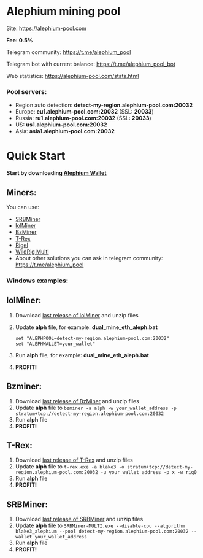 # Alephium mining pool

Site: https://alephium-pool.com

**Fee: 0.5%**

Telegram community: https://t.me/alephium_pool

Telegram bot with current balance: https://t.me/alephium_pool_bot

Web statistics: https://alephium-pool.com/stats.html

### Pool servers:

* Region auto detection: **detect-my-region.alephium-pool.com:20032**
* Europe: **eu1.alephium-pool.com:20032** (SSL: **20033**)
* Russia: **ru1.alephium-pool.com:20032** (SSL: **20033**)
* US: **us1.alephium-pool.com:20032**
* Asia: **asia1.alephium-pool.com:20032**

# Quick Start

**Start by downloading [Alephium Wallet](https://github.com/alephium/alephium-wallet/releases)**

## Miners:

You can use: 
- [SRBMiner](https://github.com/doktor83/SRBMiner-Multi/releases)
- [lolMiner](https://github.com/Lolliedieb/lolMiner-releases/releases)
- [BzMiner](https://github.com/bzminer/bzminer/releases)
- [T-Rex](https://github.com/trexminer/T-Rex/releases)
- [Rigel](https://github.com/rigelminer/rigel/releases)
- [WildRig Multi](https://github.com/andru-kun/wildrig-multi/releases)
- About other solutions you can ask in telegram community: https://t.me/alephium_pool

### Windows examples:

## lolMiner:

1. Download [last release of lolMiner](https://github.com/Lolliedieb/lolMiner-releases/releases) and unzip files
2. Update **alph** file, for example: **dual_mine_eth_aleph.bat**

   ````
   set "ALEPHPOOL=detect-my-region.alephium-pool.com:20032"
   set "ALEPHWALLET=your_wallet"
   ````

3. Run **alph** file, for example: **dual_mine_eth_aleph.bat**
4. **PROFIT!**

## Bzminer:

1. Download [last release of BzMiner](https://github.com/bzminer/bzminer/releases) and unzip files
2. Update **alph** file
   to ``bzminer -a alph -w your_wallet_address -p stratum+tcp://detect-my-region.alephium-pool.com:20032``
3. Run **alph** file
4. **PROFIT!**

## T-Rex:

1. Download [last release of T-Rex](https://github.com/trexminer/T-Rex/releases) and unzip files
2. Update **alph** file
   to ``t-rex.exe -a blake3 -o stratum+tcp://detect-my-region.alephium-pool.com:20032 -u your_wallet_address -p x -w rig0``
3. Run **alph** file
4. **PROFIT!**

## SRBMiner:

1. Download [last release of SRBMiner](https://github.com/doktor83/SRBMiner-Multi/releases) and unzip files
2. Update **alph** file
   to ``SRBMiner-MULTI.exe --disable-cpu --algorithm blake3_alephium --pool detect-my-region.alephium-pool.com:20032 --wallet your_wallet_address``
3. Run **alph** file
4. **PROFIT!**
